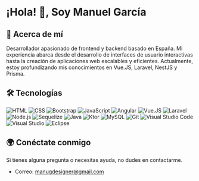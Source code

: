 # ¡Hola! 👋, Soy Manuel García

## 🚀 Acerca de mí
Desarrollador apasionado de frontend y backend basado en España. Mi experiencia abarca desde el desarrollo de interfaces de usuario interactivas hasta la creación de aplicaciones web escalables y eficientes. Actualmente, estoy profundizando mis conocimientos en Vue.JS, Laravel, NestJS y Prisma.

## 🛠️ Tecnologías

![HTML](https://img.shields.io/badge/-HTML-E34F26?style=for-the-badge&logo=html5&logoColor=white)
![CSS](https://img.shields.io/badge/-CSS-1572B6?style=for-the-badge&logo=css3&logoColor=white)
![Bootstrap](https://img.shields.io/badge/-Bootstrap-7952BC?style=for-the-badge&logo=bootstrap&logoColor=white)
![JavaScript](https://img.shields.io/badge/-JavaScript-F0DB4F?style=for-the-badge&logo=javascript&logoColor=black)
![Angular](https://img.shields.io/badge/Angular-DD0031?style=for-the-badge&logo=angular&logoColor=white)
![Vue.JS](https://img.shields.io/badge/-Vue.js-4FC09E?style=for-the-badge&logo=vue.js&logoColor=white)
![Laravel](https://img.shields.io/badge/-Laravel-FF552E?style=for-the-badge&logo=laravel&logoColor=white)
![Node.js](https://img.shields.io/badge/-Node.js-339933?style=for-the-badge&logo=node.js&logoColor=white)
![Sequelize](https://img.shields.io/badge/-Sequelize-4A90E2?style=for-the-badge&logo=sequelize&logoColor=white)
![Java](https://img.shields.io/badge/-Java-007ACC?style=for-the-badge&logo=java&logoColor=white)
![Ktor](https://img.shields.io/badge/-Ktor-000000?style=for-the-badge&logo=ktor&logoColor=white)
![MySQL](https://img.shields.io/badge/-MySQL-4479A1?style=for-the-badge&logo=mysql&logoColor=white)
![Git](https://img.shields.io/badge/-Git-F05032?style=for-the-badge&logo=git&logoColor=white)
![Visual Studio Code](https://img.shields.io/badge/-VSCode-007ACC?style=for-the-badge&logo=visual-studio-code&logoColor=white)
![Visual Studio](https://img.shields.io/badge/-Visual%20Studio-5C4EF5?style=for-the-badge&logo=visual-studio&logoColor=white)
![Eclipse](https://img.shields.io/badge/-Eclipse-2C2255?style=for-the-badge&logo=eclipse&logoColor=white)


## 🌍 Conéctate conmigo
Si tienes alguna pregunta o necesitas ayuda, no dudes en contactarme.

- Correo: manugdesigner@gmail.com

